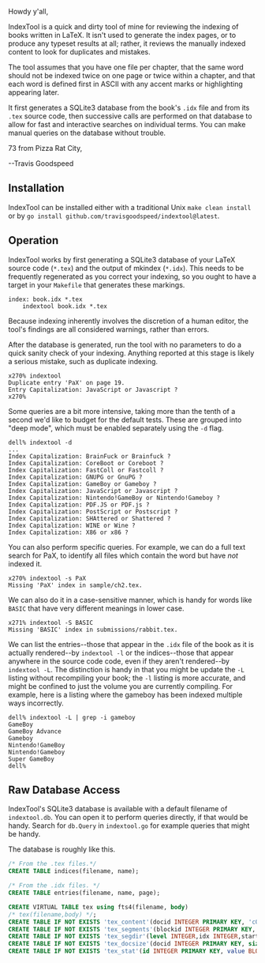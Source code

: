 
Howdy y'all,

IndexTool is a quick and dirty tool of mine for reviewing the indexing
of books written in LaTeX.  It isn't used to generate the index pages,
or to produce any typeset results at all; rather, it reviews the
manually indexed content to look for duplicates and mistakes.

The tool assumes that you have one file per chapter, that the same
word should not be indexed twice on one page or twice within a
chapter, and that each word is defined first in ASCII with any accent
marks or highlighting appearing later.

It first generates a SQLite3 database from the book's `.idx` file and
from its `.tex` source code, then successive calls are performed on
that database to allow for fast and interactive searches on individual
terms.  You can make manual queries on the database without trouble.

73 from Pizza Rat City,

--Travis Goodspeed


## Installation

IndexTool can be installed either with a traditional Unix `make clean
install` or by `go install github.com/travisgoodspeed/indextool@latest`.

## Operation

IndexTool works by first generating a SQLite3 database of your LaTeX
source code (`*.tex`) and the output of mkindex (`*.idx`).  This needs
to be frequently regenerated as you correct your indexing, so you
ought to have a target in your `Makefile` that generates these markings.

```
index: book.idx *.tex
	indextool book.idx *.tex
```

Because indexing inherently involves the discretion of a human editor,
the tool's findings are all considered warnings, rather than errors.

After the database is generated, run the tool with no parameters to do
a quick sanity check of your indexing.  Anything reported at this
stage is likely a serious mistake, such as duplicate indexing.

```
x270% indextool
Duplicate entry 'PaX' on page 19.
Entry Capitalization: JavaScript or Javascript ?
x270%
```

Some queries are a bit more intensive, taking more than the tenth of a
second we'd like to budget for the default tests.  These are grouped
into "deep mode", which must be enabled separately using the `-d`
flag.

```
dell% indextool -d
...
Index Capitalization: BrainFuck or Brainfuck ?
Index Capitalization: CoreBoot or Coreboot ?
Index Capitalization: FastColl or Fastcoll ?
Index Capitalization: GNUPG or GnuPG ?
Index Capitalization: GameBoy or Gameboy ?
Index Capitalization: JavaScript or Javascript ?
Index Capitalization: Nintendo!GameBoy or Nintendo!Gameboy ?
Index Capitalization: PDF.JS or PDF.js ?
Index Capitalization: PostScript or Postscript ?
Index Capitalization: SHAttered or Shattered ?
Index Capitalization: WINE or Wine ?
Index Capitalization: X86 or x86 ?
```

You can also perform specific queries.  For example, we can do a full
text search for PaX, to identify all files which contain the word but
have *not* indexed it.

```
x270% indextool -s PaX
Missing 'PaX' index in sample/ch2.tex.
```

We can also do it in a case-sensitive manner, which is handy for words
like `BASIC` that have very different meanings in lower case.

```
x271% indextool -S BASIC
Missing 'BASIC' index in submissions/rabbit.tex.
```

We can list the entries--those that appear in the `.idx` file of
the book as it is actually rendered--by `indextool -l` or the
indices--those that appear anywhere in the source code code, even if
they aren't rendered--by `indextool -L`.  The distinction is handy in
that you might be update the `-L` listing without recompiling your
book; the `-l` listing is more accurate, and might be confined to just
the volume you are currently compiling.  For example, here is a listing
where the gameboy has been indexed multiple ways incorrectly.

```
dell% indextool -L | grep -i gameboy
GameBoy
GameBoy Advance
Gameboy
Nintendo!GameBoy
Nintendo!Gameboy
Super GameBoy
dell% 
```

## Raw Database Access

IndexTool's SQLite3 database is available with a default filename of
`indextool.db`.  You can open it to perform queries directly, if that
would be handy.  Search for `db.Query` in `indextool.go` for example
queries that might be handy.

The database is roughly like this.

```sql
/* From the .tex files.*/
CREATE TABLE indices(filename, name);

/* From the .idx files. */
CREATE TABLE entries(filename, name, page);

CREATE VIRTUAL TABLE tex using fts4(filename, body)
/* tex(filename,body) */;
CREATE TABLE IF NOT EXISTS 'tex_content'(docid INTEGER PRIMARY KEY, 'c0filename', 'c1body');
CREATE TABLE IF NOT EXISTS 'tex_segments'(blockid INTEGER PRIMARY KEY, block BLOB);
CREATE TABLE IF NOT EXISTS 'tex_segdir'(level INTEGER,idx INTEGER,start_block INTEGER,leaves_end_block INTEGER,end_block INTEGER,root BLOB,PRIMARY KEY(level, idx));
CREATE TABLE IF NOT EXISTS 'tex_docsize'(docid INTEGER PRIMARY KEY, size BLOB);
CREATE TABLE IF NOT EXISTS 'tex_stat'(id INTEGER PRIMARY KEY, value BLOB);
```

